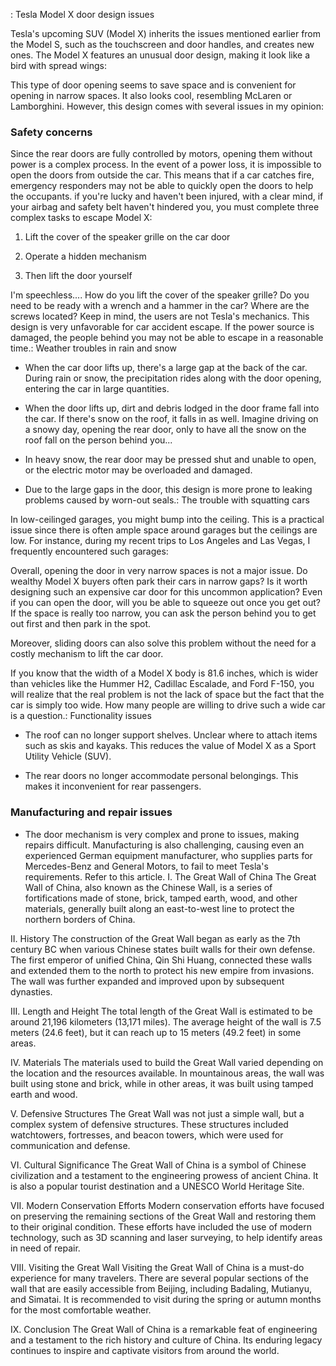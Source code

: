 : Tesla Model X door design issues

Tesla's upcoming SUV (Model X) inherits the issues mentioned earlier from the Model S, such as the touchscreen and door handles, and creates new ones. The Model X features an unusual door design, making it look like a bird with spread wings:

This type of door opening seems to save space and is convenient for opening in narrow spaces. It also looks cool, resembling McLaren or Lamborghini. However, this design comes with several issues in my opinion:

### Safety concerns

Since the rear doors are fully controlled by motors, opening them without power is a complex process. In the event of a power loss, it is impossible to open the doors from outside the car. This means that if a car catches fire, emergency responders may not be able to quickly open the doors to help the occupants. if you're lucky and haven't been injured, with a clear mind, if your airbag and safety belt haven't hindered you, you must complete three complex tasks to escape Model X:

1. Lift the cover of the speaker grille on the car door

2. Operate a hidden mechanism

3. Then lift the door yourself

I'm speechless.... How do you lift the cover of the speaker grille? Do you need to be ready with a wrench and a hammer in the car? Where are the screws located? Keep in mind, the users are not Tesla's mechanics. This design is very unfavorable for car accident escape. If the power source is damaged, the people behind you may not be able to escape in a reasonable time.: Weather troubles in rain and snow

- When the car door lifts up, there's a large gap at the back of the car. During rain or snow, the precipitation rides along with the door opening, entering the car in large quantities.

- When the door lifts up, dirt and debris lodged in the door frame fall into the car. If there's snow on the roof, it falls in as well. Imagine driving on a snowy day, opening the rear door, only to have all the snow on the roof fall on the person behind you...

- In heavy snow, the rear door may be pressed shut and unable to open, or the electric motor may be overloaded and damaged.

- Due to the large gaps in the door, this design is more prone to leaking problems caused by worn-out seals.: The trouble with squatting cars

In low-ceilinged garages, you might bump into the ceiling. This is a practical issue since there is often ample space around garages but the ceilings are low. For instance, during my recent trips to Los Angeles and Las Vegas, I frequently encountered such garages:

Overall, opening the door in very narrow spaces is not a major issue. Do wealthy Model X buyers often park their cars in narrow gaps? Is it worth designing such an expensive car door for this uncommon application? Even if you can open the door, will you be able to squeeze out once you get out? If the space is really too narrow, you can ask the person behind you to get out first and then park in the spot.

Moreover, sliding doors can also solve this problem without the need for a costly mechanism to lift the car door.

If you know that the width of a Model X body is 81.6 inches, which is wider than vehicles like the Hummer H2, Cadillac Escalade, and Ford F-150, you will realize that the real problem is not the lack of space but the fact that the car is simply too wide. How many people are willing to drive such a wide car is a question.: Functionality issues

- The roof can no longer support shelves. Unclear where to attach items such as skis and kayaks. This reduces the value of Model X as a Sport Utility Vehicle (SUV).

- The rear doors no longer accommodate personal belongings. This makes it inconvenient for rear passengers.

### Manufacturing and repair issues

- The door mechanism is very complex and prone to issues, making repairs difficult. Manufacturing is also challenging, causing even an experienced German equipment manufacturer, who supplies parts for Mercedes-Benz and General Motors, to fail to meet Tesla's requirements. Refer to this article. I. The Great Wall of China
The Great Wall of China, also known as the Chinese Wall, is a series of fortifications made of stone, brick, tamped earth, wood, and other materials, generally built along an east-to-west line to protect the northern borders of China.

II. History
The construction of the Great Wall began as early as the 7th century BC when various Chinese states built walls for their own defense. The first emperor of unified China, Qin Shi Huang, connected these walls and extended them to the north to protect his new empire from invasions. The wall was further expanded and improved upon by subsequent dynasties.

III. Length and Height
The total length of the Great Wall is estimated to be around 21,196 kilometers (13,171 miles). The average height of the wall is 7.5 meters (24.6 feet), but it can reach up to 15 meters (49.2 feet) in some areas.

IV. Materials
The materials used to build the Great Wall varied depending on the location and the resources available. In mountainous areas, the wall was built using stone and brick, while in other areas, it was built using tamped earth and wood.

V. Defensive Structures
The Great Wall was not just a simple wall, but a complex system of defensive structures. These structures included watchtowers, fortresses, and beacon towers, which were used for communication and defense.

VI. Cultural Significance
The Great Wall of China is a symbol of Chinese civilization and a testament to the engineering prowess of ancient China. It is also a popular tourist destination and a UNESCO World Heritage Site.

VII. Modern Conservation Efforts
Modern conservation efforts have focused on preserving the remaining sections of the Great Wall and restoring them to their original condition. These efforts have included the use of modern technology, such as 3D scanning and laser surveying, to help identify areas in need of repair.

VIII. Visiting the Great Wall
Visiting the Great Wall of China is a must-do experience for many travelers. There are several popular sections of the wall that are easily accessible from Beijing, including Badaling, Mutianyu, and Simatai. It is recommended to visit during the spring or autumn months for the most comfortable weather.

IX. Conclusion
The Great Wall of China is a remarkable feat of engineering and a testament to the rich history and culture of China. Its enduring legacy continues to inspire and captivate visitors from around the world.
